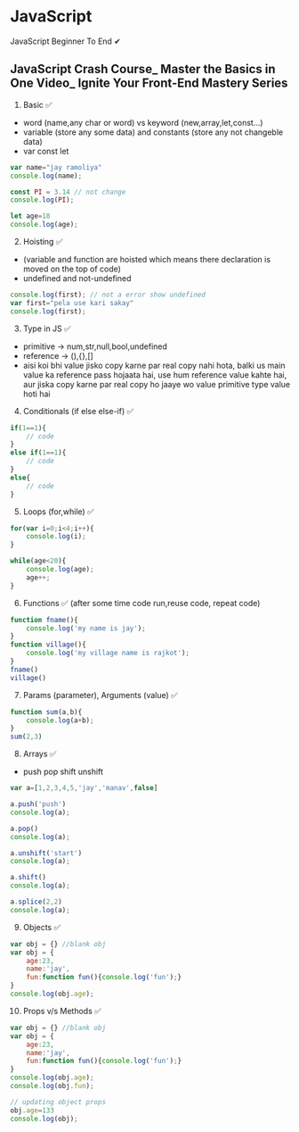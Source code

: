# JavaScript
JavaScript Beginner To End ✔

## JavaScript Crash Course_ Master the Basics in One Video_ Ignite Your Front-End Mastery Series


1. Basic ✅

* word (name,any char or word) vs keyword (new,array,let,const...)
* variable (store any some data) and constants (store any not changeble data)
* var const let

```javascript
var name="jay ramoliya"
console.log(name);

const PI = 3.14 // not change
console.log(PI);

let age=18
console.log(age);
```


2. Hoisting ✅

* (variable and function are hoisted which means there declaration is moved on the top of code)
* undefined and not-undefined

```javascript
console.log(first); // not a error show undefined
var first="pela use kari sakay"
console.log(first);
```


3. Type in JS ✅

* primitive -> num,str,null,bool,undefined
* reference -> (),{},[]
* aisi koi bhi value jisko copy karne par real copy nahi hota, balki us main value ka reference pass hojaata hai, use hum reference value kahte hai, aur jiska copy karne par real copy ho jaaye wo value primitive type value hoti hai


4. Conditionals (if else else-if) ✅

```javascript
if(1==1){
    // code
}
else if(1==1){
    // code
}
else{
    // code
}
```


5. Loops (for,while) ✅

```javascript
for(var i=0;i<4;i++){
    console.log(i);
}

while(age<20){
    console.log(age);
    age++;
}
```


6. Functions ✅ (after some time code run,reuse code, repeat code)

```javascript
function fname(){
    console.log('my name is jay');
}
function village(){
    console.log('my village name is rajkot');
}
fname()
village()
```


7. Params (parameter), Arguments (value) ✅

```javascript
function sum(a,b){
    console.log(a+b);
}
sum(2,3)
```


8. Arrays ✅

* push pop shift unshift

```javascript
var a=[1,2,3,4,5,'jay','manav',false]

a.push('push')
console.log(a);

a.pop()
console.log(a);

a.unshift('start')
console.log(a);

a.shift()
console.log(a);

a.splice(2,2)
console.log(a);
```


9. Objects ✅

```javascript
var obj = {} //blank obj
var obj = {
    age:23,
    name:'jay',
    fun:function fun(){console.log('fun');}
} 
console.log(obj.age);
```

10. Props v/s Methods ✅

```javascript
var obj = {} //blank obj
var obj = {
    age:23,
    name:'jay',
    fun:function fun(){console.log('fun');}
} 
console.log(obj.age);
console.log(obj.fun);

// updating object props
obj.age=133
console.log(obj);
```